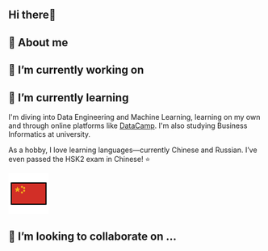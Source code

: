 ## Hi there👋

## 🙋 About me

## 🔭 I’m currently working on

## 🌱 I’m currently learning

I'm diving into Data Engineering and Machine Learning, learning on my own and through online platforms like [DataCamp](https://www.datacamp.com/portfolio/danielszakacsit).
I'm also studying Business Informatics at university.

As a hobby, I love learning languages—currently Chinese and Russian. I’ve even passed the HSK2 exam in Chinese! ⭐

[![chinese flag](assets/cn4.png)](https://www.chinesetest.cn/HSK)

## 👯 I’m looking to collaborate on ...

<!--
**DanielSzakacs/danielszakacs** is a ✨ _special_ ✨ repository because its `README.md` (this file) appears on your GitHub profile.

Here are some ideas to get you started:

- 🔭 I’m currently working on ...
- 🌱 I’m currently learning ...
- 👯 I’m looking to collaborate on ...
- 🤔 I’m looking for help with ...
- 💬 Ask me about ...
- 📫 How to reach me: ...
- 😄 Pronouns: ...
- ⚡ Fun fact: ...
-->
